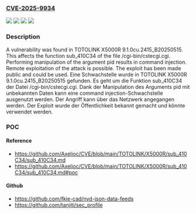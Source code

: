 ### [CVE-2025-9934](https://cve.mitre.org/cgi-bin/cvename.cgi?name=CVE-2025-9934)
![](https://img.shields.io/static/v1?label=Product&message=X5000R&color=blue)
![](https://img.shields.io/static/v1?label=Version&message=9.1.0cu.2415_B20250515%20&color=brightgreen)
![](https://img.shields.io/static/v1?label=Vulnerability&message=Command%20Injection&color=brightgreen)
![](https://img.shields.io/static/v1?label=Vulnerability&message=Injection&color=brightgreen)

### Description

A vulnerability was found in TOTOLINK X5000R 9.1.0cu.2415_B20250515. This affects the function sub_410C34 of the file /cgi-bin/cstecgi.cgi. Performing manipulation of the argument pid results in command injection. Remote exploitation of the attack is possible. The exploit has been made public and could be used.
Eine Schwachstelle wurde in TOTOLINK X5000R 9.1.0cu.2415_B20250515 gefunden. Es geht um die Funktion sub_410C34 der Datei /cgi-bin/cstecgi.cgi. Dank der Manipulation des Arguments pid mit unbekannten Daten kann eine command injection-Schwachstelle ausgenutzt werden. Der Angriff kann über das Netzwerk angegangen werden. Der Exploit wurde der Öffentlichkeit bekannt gemacht und könnte verwendet werden.

### POC

#### Reference
- https://github.com/Axelioc/CVE/blob/main/TOTOLINK/X5000R/sub_410C34/sub_410C34.md
- https://github.com/Axelioc/CVE/blob/main/TOTOLINK/X5000R/sub_410C34/sub_410C34.md#poc

#### Github
- https://github.com/fkie-cad/nvd-json-data-feeds
- https://github.com/tanjiti/sec_profile

